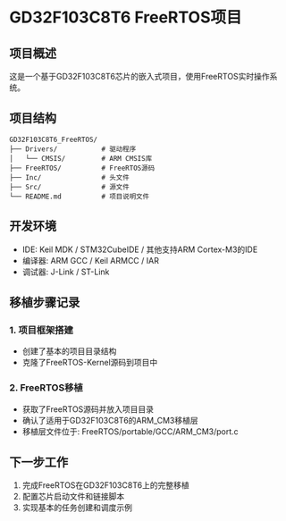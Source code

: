 # GD32F103C8T6 FreeRTOS项目

## 项目概述
这是一个基于GD32F103C8T6芯片的嵌入式项目，使用FreeRTOS实时操作系统。

## 项目结构
```
GD32F103C8T6_FreeRTOS/
├── Drivers/           # 驱动程序
│   └── CMSIS/         # ARM CMSIS库
├── FreeRTOS/          # FreeRTOS源码
├── Inc/               # 头文件
├── Src/               # 源文件
└── README.md          # 项目说明文件
```

## 开发环境
- IDE: Keil MDK / STM32CubeIDE / 其他支持ARM Cortex-M3的IDE
- 编译器: ARM GCC / Keil ARMCC / IAR
- 调试器: J-Link / ST-Link

## 移植步骤记录

### 1. 项目框架搭建
- 创建了基本的项目目录结构
- 克隆了FreeRTOS-Kernel源码到项目中

### 2. FreeRTOS移植
- 获取了FreeRTOS源码并放入项目目录
- 确认了适用于GD32F103C8T6的ARM_CM3移植层
- 移植层文件位于: FreeRTOS/portable/GCC/ARM_CM3/port.c

## 下一步工作
1. 完成FreeRTOS在GD32F103C8T6上的完整移植
2. 配置芯片启动文件和链接脚本
3. 实现基本的任务创建和调度示例